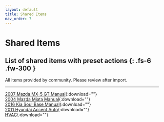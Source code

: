 ```yaml
---
layout: default
title: Shared Items
nav_order: 7
---
```


# Shared Items
List of shared items with preset actions
{: .fs-6 .fw-300 }
---

All items provided by community. Please review after import.

--- 

[2007 Mazda MX-5 GT Manual](../assets/shared/2007_Mazda_MX-5_GT_Manual.json){:download=""}\
[2004 Mazda Miata Manual](../assets/shared/2004_Mazda_Miata_Manual.json){:download=""}\
[2016 Kia Soul Base Manual](../assets/shared/2016_Kia_Soul_Base_Manual.json){:download=""}\
[2011 Hyundai Accent Auto](../assets/shared/2011_Hyundai_Accent_Auto.json){:download=""}\
[HVAC](../assets/shared/HVAC.json){:download=""}
